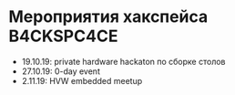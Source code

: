 # Мероприятия хакспейса B4CKSPC4CE

* 19.10.19: private hardware hackaton по сборке столов
* 27.10.19: 0-day event
* 2.11.19: HVW embedded meetup
